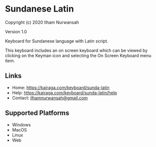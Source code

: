 Sundanese Latin
=====================
Copyright (c) 2020 Ilham Nurwansah

Version 1.0


Keyboard for Sundanese language with Latin script.

This keyboard includes an on screen keyboard which can be viewed by clicking on the Keyman icon and selecting the On Screen Keyboard menu item.


Links
-----
* Home: https://kairaga.com/keyboard/sunda-latin
* Help: https://kairaga.com/keyboard/sunda-latin/help
* Contact: ilhamnurwansah@gmail.com

Supported Platforms
-------------------
 * Windows
 * MacOS
 * Linux
 * Web
